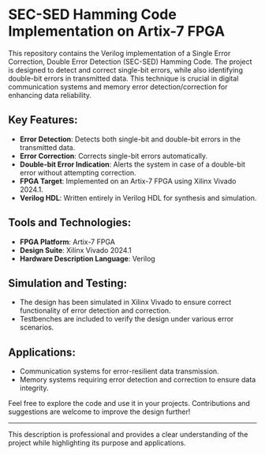 
<!--

In this project, the Hamming technique is utilized for the error correction and detection.

It is mainly used in transmitting and recieving of data bits.

Suppose, if the data is sent to receiver by transmitting 0110111 number of bits. But due to some error, the data of 1110111 is received. In such cases, hamming technique is utlized to detect the error and then later to correct it.

In this example, 0th bit was corrupted, the hamming will detect and show the position of the error acquired. Hence, correct it back to 0110111.

The project deals with (7,4) Hamming technique to correct and detect the error.

The data is divided into data bits and parity bits.





## Hamming Encoder
The error detection is acquired by Hamming Encoder technique, 

-->



# SEC-SED Hamming Code Implementation on Artix-7 FPGA

This repository contains the Verilog implementation of a Single Error Correction, Double Error Detection (SEC-SED) Hamming Code. The project is designed to detect and correct single-bit errors, while also identifying double-bit errors in transmitted data. This technique is crucial in digital communication systems and memory error detection/correction for enhancing data reliability.

## Key Features:
- **Error Detection**: Detects both single-bit and double-bit errors in the transmitted data.
- **Error Correction**: Corrects single-bit errors automatically.
- **Double-bit Error Indication**: Alerts the system in case of a double-bit error without attempting correction.
- **FPGA Target**: Implemented on an Artix-7 FPGA using Xilinx Vivado 2024.1.
- **Verilog HDL**: Written entirely in Verilog HDL for synthesis and simulation.

## Tools and Technologies:
- **FPGA Platform**: Artix-7 FPGA
- **Design Suite**: Xilinx Vivado 2024.1
- **Hardware Description Language**: Verilog

## Simulation and Testing:
- The design has been simulated in Xilinx Vivado to ensure correct functionality of error detection and correction.
- Testbenches are included to verify the design under various error scenarios.

## Applications:
- Communication systems for error-resilient data transmission.
- Memory systems requiring error detection and correction to ensure data integrity.

Feel free to explore the code and use it in your projects. Contributions and suggestions are welcome to improve the design further!

--- 

This description is professional and provides a clear understanding of the project while highlighting its purpose and applications.
